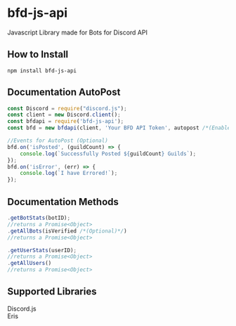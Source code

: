 # bfd-js-api
Javascript Library made for Bots for Discord API

## How to Install
`npm install bfd-js-api`

## Documentation AutoPost
```js
const Discord = require("discord.js");
const client = new Discord.client();
const bfdapi = require('bfd-js-api');
const bfd = new bfdapi(client, 'Your BFD API Token', autopost /*(Enable AutoPost Stats? true or false)*/, intervalValue /*(in Seconds & Default to 30 Mins)*/);

//Events for AutoPost (Optional)
bfd.on('isPosted', (guildCount) => {
	console.log(`Successfully Posted ${guildCount} Guilds`);
});
bfd.on('isError', (err) => {
	console.log(`I have Errored!`);
});
```

## Documentation Methods
```js
.getBotStats(botID);
//returns a Promise<Object>
.getAllBots(isVerified /*(Optional)*/)
//returns a Promise<Object>

.getUserStats(userID);
//returns a Promise<Object>
.getAllUsers()
//returns a Promise<Object>
```

## Supported Libraries 
Discord.js
<br />
Eris
